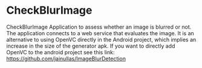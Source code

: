 # CheckBlurImage
CheckBlurImage
Application to assess whether an image is blurred or not.
The application connects to a web service that evaluates the image.
It is an alternative to using OpenVC directly in the Android project, which implies an increase in the size of the generator apk.
If you want to directly add OpenVC to the android project see this link:
https://github.com/jainullas/ImageBlurDetection
